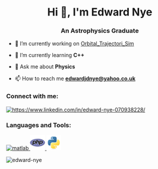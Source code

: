 <h1 align="center">Hi 👋, I'm Edward Nye</h1>
<h3 align="center">An Astrophysics Graduate</h3>

- 🔭 I’m currently working on [Orbital_Trajectori_Sim](https://github.com/Edward-Nye/Orbital_Trajectory_Sim)

- 🌱 I’m currently learning **C++**

- 💬 Ask me about **Physics**

- 📫 How to reach me **edwardjdnye@yahoo.co.uk**

<h3 align="left">Connect with me:</h3>
<p align="left">
<a href="https://linkedin.com/in/https://www.linkedin.com/in/edward-nye-070938228/" target="blank"><img align="center" src="https://raw.githubusercontent.com/rahuldkjain/github-profile-readme-generator/master/src/images/icons/Social/linked-in-alt.svg" alt="https://www.linkedin.com/in/edward-nye-070938228/" height="30" width="40" /></a>
</p>

<h3 align="left">Languages and Tools:</h3>
<p align="left"> <a href="https://www.mathworks.com/" target="_blank" rel="noreferrer"> <img src="https://upload.wikimedia.org/wikipedia/commons/2/21/Matlab_Logo.png" alt="matlab" width="40" height="40"/> </a> <a href="https://www.php.net" target="_blank" rel="noreferrer"> <img src="https://raw.githubusercontent.com/devicons/devicon/master/icons/php/php-original.svg" alt="php" width="40" height="40"/> </a> <a href="https://www.python.org" target="_blank" rel="noreferrer"> <img src="https://raw.githubusercontent.com/devicons/devicon/master/icons/python/python-original.svg" alt="python" width="40" height="40"/> </a> </p>

<p><img align="center" src="https://github-readme-stats.vercel.app/api/top-langs?username=edward-nye&show_icons=true&locale=en&layout=compact" alt="edward-nye" /></p>
